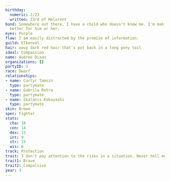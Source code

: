 ```yaml
---
birthday:
  numeric: 2/23
  written: 23rd of Melorent
bond: Somewhere out there, I have a child who doesn't know me. I'm making the world
  better for him or her.
eyes: Purple
flaw: I am easily distracted by the promise of information.
guild: Elkenval
hair: wavy dark red hair that's put back in a long pony tail
ideal: Compassion
name: Audree Dixon
organizations: []
partyID: 3
race: Dwarf
relationships:
- name: Cartyr Tamsin
  type: partymate
- name: Gabrila Retra
  type: partymate
- name: Skalanis Kobayashi
  type: partymate
skin: Brown
spec: Fighter
stats:
  cha: 10
  con: 14
  dex: 13
  int: 9
  str: 15
  wis: 8
track: Protection
trait: I don't pay attention to the risks in a situation. Never tell me the odds.
trait1: Brave
trait2: Compulsive
year: 3
---
```


